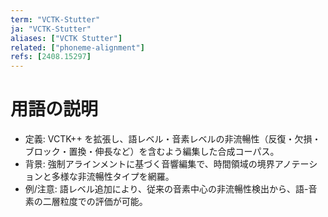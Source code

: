 ```yaml
---
term: "VCTK-Stutter"
ja: "VCTK-Stutter"
aliases: ["VCTK Stutter"]
related: ["phoneme-alignment"]
refs: [2408.15297]
---
```


# 用語の説明
- 定義: VCTK++ を拡張し、語レベル・音素レベルの非流暢性（反復・欠損・ブロック・置換・伸長など）を含むよう編集した合成コーパス。
- 背景: 強制アラインメントに基づく音響編集で、時間領域の境界アノテーションと多様な非流暢性タイプを網羅。
- 例/注意: 語レベル追加により、従来の音素中心の非流暢性検出から、語-音素の二層粒度での評価が可能。

